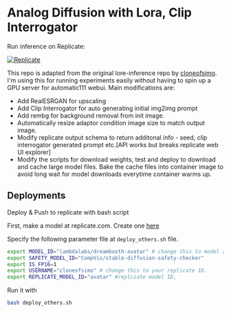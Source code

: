 # Analog Diffusion with Lora, Clip Interrogator

Run inference on Replicate:

[![Replicate](https://replicate.com/joyanujoy/analog_diffusion/badge)](https://replicate.com/joyanujoy/analog_diffusion)

This repo is adapted from the original lore-inference repo by [cloneofsimo](https://github.com/replicate/lora-inference.git). I'm using this for running experiments easily without having to spin up a GPU server for automatic111 webui. Main modifications are:

* Add RealESRGAN for upscaling
* Add Clip Interrogator for auto generating initial img2img prompt
* Add rembg for background removal from init image.
* Automatically resize adaptor condition image size to match output image.
* Modify replicate output schema to return additonal info - seed, clip interrogator generated prompt etc.[API works but breaks replicate web UI explorer]
* Modify the scripts for download weights, test and deploy to download and cache large model files. Bake the cache files into container image to avoid long wait for model downloads everytime container warms up.

## Deployments

Deploy & Push to replicate with bash script

First, make a model at replicate.com. Create one [here](https://replicate.com/create)

Specify the following parameter file at `deploy_others.sh` file.

```bash
export MODEL_ID="lambdalabs/dreambooth-avatar" # change this to model at huggingface or your local repository.
export SAFETY_MODEL_ID="CompVis/stable-diffusion-safety-checker"
export IS_FP16=1
export USERNAME="cloneofsimo" # change this to your replicate ID.
export REPLICATE_MODEL_ID="avatar" #replciate model ID,
```

Run it with

```bash
bash deploy_others.sh
```
